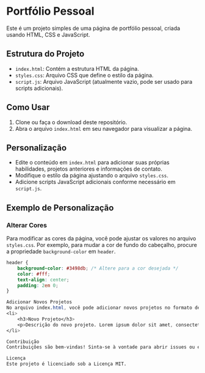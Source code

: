 # Portfólio Pessoal

Este é um projeto simples de uma página de portfólio pessoal, criada usando HTML, CSS e JavaScript.

## Estrutura do Projeto

- `index.html`: Contém a estrutura HTML da página.
- `styles.css`: Arquivo CSS que define o estilo da página.
- `script.js`: Arquivo JavaScript (atualmente vazio, pode ser usado para scripts adicionais).

## Como Usar

1. Clone ou faça o download deste repositório.
2. Abra o arquivo `index.html` em seu navegador para visualizar a página.

## Personalização

- Edite o conteúdo em `index.html` para adicionar suas próprias habilidades, projetos anteriores e informações de contato.
- Modifique o estilo da página ajustando o arquivo `styles.css`.
- Adicione scripts JavaScript adicionais conforme necessário em `script.js`.

## Exemplo de Personalização

### Alterar Cores

Para modificar as cores da página, você pode ajustar os valores no arquivo `styles.css`. Por exemplo, para mudar a cor de fundo do cabeçalho, procure a propriedade `background-color` em `header`.

```css
header {
    background-color: #3498db; /* Altere para a cor desejada */
    color: #fff;
    text-align: center;
    padding: 2em 0;
}

Adicionar Novos Projetos
No arquivo index.html, você pode adicionar novos projetos no formato de lista. Por exemplo:
<li>
    <h3>Novo Projeto</h3>
    <p>Descrição do novo projeto. Lorem ipsum dolor sit amet, consectetur adipiscing elit.</p>
</li>

Contribuição
Contribuições são bem-vindas! Sinta-se à vontade para abrir issues ou enviar pull requests para melhorar este projeto.

Licença
Este projeto é licenciado sob a Licença MIT.
